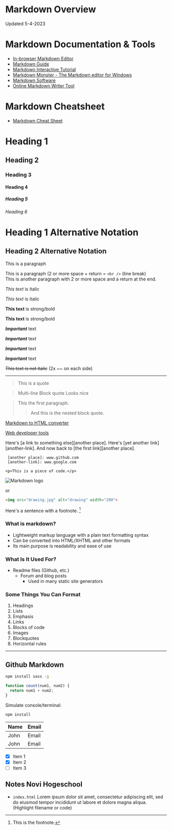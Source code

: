 # Markdown Overview
Updated 5-4-2023

# Markdown Documentation & Tools
* [In-browser Markdown Editor](https://stackedit.io)
* [Markdown Guide](https://www.markdownguide.org)
* [Markdown Interactive Tutorial](https://www.markdowntutorial.com)
* [Markdown Monster - The Markdown editor for Windows](https://markdownmonster.west-wind.com)
* [Markdown Software](https://kde.github.io/ghostwriter/)
* [Online Markdown Writer Tool](https://dillinger.io)

# Markdown Cheatsheet
* [Markdown Cheat Sheet](https://www.markdownguide.org/cheat-sheet/)

<!-- Headings -->
# Heading 1
## Heading 2
### Heading 3
#### Heading 4
##### Heading 5
###### Heading 6

<!-- Alternate headings notation -->
Heading 1 Alternative Notation
===

Heading 2 Alternative Notation
---

<!-- Paragraphs -->
This is a paragraph

This is a paragraph (2 or more space + return = `<br />` (line break)   
This is another paragraph with 2 or more space and a return at the end.


<!-- Italics & Escape-->
*This text* is italic

_This text_ is italic

<!-- Strong -->
**This text** is strong/bold

__This text__ is strong/bold

<!-- Bold and Italic Variants -->

***Important*** text

___Important___ text

__*Important*__ text

**_Important_** text

<!-- Strikethrough -->
~~This text is not italic~~ (2x ~~ on each side)

<!-- Horizontal rule -->
___

<!-- Block quotes --> 
> This is a quote

> Multi-line
> Block quote
> Looks nice


> This the first paragraph.
>
>> And this is the nested block quote.

<!-- Hyperlinks -->
[Markdown to HTML converter](https://www.browserling.com/tools/markdown-to-html)

[Web developer tools](https://www.browserling.com/tools/ "Web developer tools")

<!-- Reference Links -->
   Here's [a link to something else][another place].
     Here's [yet another link][another-link].
     And now back to [the first link][another place].

     [another place]: www.github.com
     [another-link]: www.google.com

<!-- Inline code block -->
`<p>This is a piece of code.</p>`

<!-- Images -->
![Markdown logo](https://markdown-here.com/img/icon128.png)

or

```html
<img src="drawing.jpg" alt="drawing" width="200">
```

<!-- Footnote-->
Here's a sentence with a footnote. [^1]

[^1]: This is the footnote.

### What is markdown?
<!-- Unordered list -->
* Lightweight markup language with a plain text formatting syntax
* Can be converted into HTML/XHTML and other formats
* Its main purpose is readability and ease of use

### What Is It Used For?
* Readme files (Github, etc.)
  * Forum and blog posts
    * Used in many static site generators

### Some Things You Can Format
<!-- Ordered list -->
1. Headings
1. Lists
1. Emphasis
1. Links
1. Blocks of code
1. Images
1. Blockquotes
1. Horizontal rules

___
## Github Markdown

<!-- Code block  -->
```bash
npm install sass -g
```

```javascript
function count(num1, num2) {
  return num1 + num2;
}
```

Simulate console/terminal:
```console
npm install
``` 

<!-- Tables -->
| Name  | Email
|-------|---------|
| John  | Email   |
| John  | Email   |

<!-- Task lists -->
* [x] Item 1
* [x] Item 2
* [ ] Item 3

## Notes Novi Hogeschool
* `index.html` Lorem ipsum dolor sit amet, consectetur adipiscing elit, sed do eiusmod tempor incididunt ut labore et dolore magna aliqua. (Highlight filename or code)
